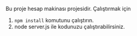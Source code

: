 Bu proje hesap makinası projesidir.
Çalıştırmak için


1.  `npm install` komutunu çalıştırın.
2. node server.js ile kodunuzu çalıştırabilirsiniz.

